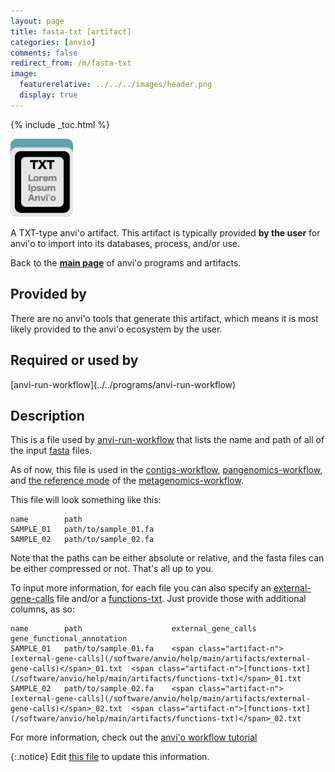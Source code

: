 ```yaml
---
layout: page
title: fasta-txt [artifact]
categories: [anvio]
comments: false
redirect_from: /m/fasta-txt
image:
  featurerelative: ../../../images/header.png
  display: true
---
```



{% include _toc.html %}


<img src="../../images/icons/TXT.png" alt="TXT" style="width:100px; border:none" />

A TXT-type anvi'o artifact. This artifact is typically provided **by the user** for anvi'o to import into its databases, process, and/or use.

Back to the **[main page](../../)** of anvi'o programs and artifacts.

## Provided by


There are no anvi'o tools that generate this artifact, which means it is most likely provided to the anvi'o ecosystem by the user.


## Required or used by


<p style="text-align: left" markdown="1"><span class="artifact-r">[anvi-run-workflow](../../programs/anvi-run-workflow)</span></p>


## Description

This is a file used by <span class="artifact-n">[anvi-run-workflow](/software/anvio/help/main/programs/anvi-run-workflow)</span> that lists the name and path of all of the input <span class="artifact-n">[fasta](/software/anvio/help/main/artifacts/fasta)</span> files. 

As of now, this file is used in the <span class="artifact-n">[contigs-workflow](/software/anvio/help/main/artifacts/contigs-workflow)</span>, <span class="artifact-n">[pangenomics-workflow](/software/anvio/help/main/artifacts/pangenomics-workflow)</span>, and [the reference mode](https://merenlab.org/2018/07/09/anvio-snakemake-workflows/#references-mode) of the <span class="artifact-n">[metagenomics-workflow](/software/anvio/help/main/artifacts/metagenomics-workflow)</span>.

This file will look something like this: 

    name        path
    SAMPLE_01   path/to/sample_01.fa
    SAMPLE_02   path/to/sample_02.fa
    
Note that the paths can be either absolute or relative, and the fasta files can be either compressed or not. That's all up to you. 

To input more information, for each file you can also specify an <span class="artifact-n">[external-gene-calls](/software/anvio/help/main/artifacts/external-gene-calls)</span> file and/or a <span class="artifact-n">[functions-txt](/software/anvio/help/main/artifacts/functions-txt)</span>. Just provide those with additional columns, as so: 

    name        path                    external_gene_calls             gene_functional_annotation
    SAMPLE_01   path/to/sample_01.fa    <span class="artifact-n">[external-gene-calls](/software/anvio/help/main/artifacts/external-gene-calls)</span>_01.txt  <span class="artifact-n">[functions-txt](/software/anvio/help/main/artifacts/functions-txt)</span>_01.txt
    SAMPLE_02   path/to/sample_02.fa    <span class="artifact-n">[external-gene-calls](/software/anvio/help/main/artifacts/external-gene-calls)</span>_02.txt  <span class="artifact-n">[functions-txt](/software/anvio/help/main/artifacts/functions-txt)</span>_02.txt

For more information, check out the [anvi'o workflow tutorial](https://merenlab.org/2018/07/09/anvio-snakemake-workflows/#fastatxt)


{:.notice}
Edit [this file](https://github.com/merenlab/anvio/tree/master/anvio/docs/artifacts/fasta-txt.md) to update this information.

